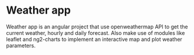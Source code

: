 # Weather app

Weather app is an angular project that use openweathermap API to get the current weather, hourly and daily forecast.
Also make use of modules like leaflet and ng2-charts to implement an interactive map and plot weather parameters.